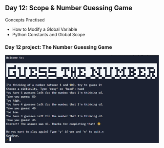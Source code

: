 ## Day 12: Scope & Number Guessing Game
Concepts Practised

- How to Modify a Global Variable
- Python Constants and Global Scope

### Day 12 project: The Number Guessing Game

![img.png](img.png)